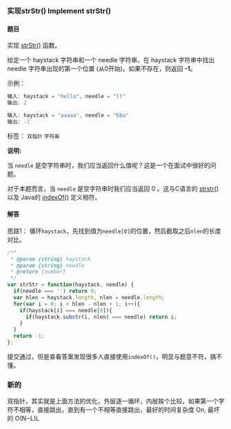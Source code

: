### 实现strStr() Implement strStr() 

#### 题目

实现 [strStr()](https://baike.baidu.com/item/strstr/811469) 函数。

给定一个 haystack 字符串和一个 needle 字符串，在 haystack 字符串中找出 needle 字符串出现的第一个位置 (从0开始)。如果不存在，则返回  **-1**。

示例：

```javascript
输入: haystack = "hello", needle = "ll"
输出: 2

输入: haystack = "aaaaa", needle = "bba"
输出: -1
```

标签： `双指针` `字符串`

**说明:**

当 `needle` 是空字符串时，我们应当返回什么值呢？这是一个在面试中很好的问题。

对于本题而言，当 `needle` 是空字符串时我们应当返回 0 。这与C语言的 [strstr()](https://baike.baidu.com/item/strstr/811469) 以及 Java的 [indexOf()](https://docs.oracle.com/javase/7/docs/api/java/lang/String.html#indexOf(java.lang.String)) 定义相符。

#### 解答

思路1： 循环`haystack`，先找到值为`needle[0]`的位置，然后截取之后`nlen`的长度对比。

```javascript
/**
 * @param {string} haystack
 * @param {string} needle
 * @return {number}
 */
var strStr = function(haystack, needle) {
  if(needle === '') return 0;
  var hlen = haystack.length, nlen = needle.length;
  for(var i = 0; i < hlen - nlen + 1; i++){
    if(haystack[i] === needle[0]){
      if(haystack.substr(i, nlen) === needle) return i;
    }
  }
  return -1;
};
```

提交通过，但是查看答案发现很多人直接使用`indexOf()`，明显与题意不符，搞不懂。


### 新的
双指针，其实就是上面方法的优化，外层逐一循环，内层挨个比较。如果第一个字符不相等，直接跳出，直到有一个不相等直接跳出，最好的时间复杂度 On, 最坏的 O(N−L)L





